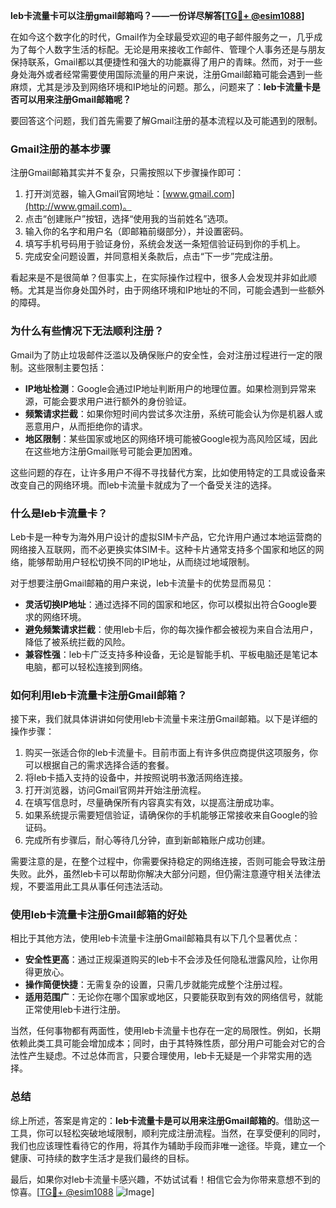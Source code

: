 **leb卡流量卡可以注册gmail邮箱吗？——一份详尽解答[[TG💪+ @esim1088](https://t.me/s/esim1088)]**

在如今这个数字化的时代，Gmail作为全球最受欢迎的电子邮件服务之一，几乎成为了每个人数字生活的标配。无论是用来接收工作邮件、管理个人事务还是与朋友保持联系，Gmail都以其便捷性和强大的功能赢得了用户的青睐。然而，对于一些身处海外或者经常需要使用国际流量的用户来说，注册Gmail邮箱可能会遇到一些麻烦，尤其是涉及到网络环境和IP地址的问题。那么，问题来了：**leb卡流量卡是否可以用来注册Gmail邮箱呢？**

要回答这个问题，我们首先需要了解Gmail注册的基本流程以及可能遇到的限制。

### **Gmail注册的基本步骤**

注册Gmail邮箱其实并不复杂，只需按照以下步骤操作即可：

1. 打开浏览器，输入Gmail官网地址：[www.gmail.com](http://www.gmail.com)。
2. 点击“创建账户”按钮，选择“使用我的当前姓名”选项。
3. 输入你的名字和用户名（即邮箱前缀部分），并设置密码。
4. 填写手机号码用于验证身份，系统会发送一条短信验证码到你的手机上。
5. 完成安全问题设置，并同意相关条款后，点击“下一步”完成注册。

看起来是不是很简单？但事实上，在实际操作过程中，很多人会发现并非如此顺畅。尤其是当你身处国外时，由于网络环境和IP地址的不同，可能会遇到一些额外的障碍。

### **为什么有些情况下无法顺利注册？**

Gmail为了防止垃圾邮件泛滥以及确保账户的安全性，会对注册过程进行一定的限制。这些限制主要包括：

- **IP地址检测**：Google会通过IP地址判断用户的地理位置。如果检测到异常来源，可能会要求用户进行额外的身份验证。
- **频繁请求拦截**：如果你短时间内尝试多次注册，系统可能会认为你是机器人或恶意用户，从而拒绝你的请求。
- **地区限制**：某些国家或地区的网络环境可能被Google视为高风险区域，因此在这些地方注册Gmail账号可能会更加困难。

这些问题的存在，让许多用户不得不寻找替代方案，比如使用特定的工具或设备来改变自己的网络环境。而leb卡流量卡就成为了一个备受关注的选择。

### **什么是leb卡流量卡？**

Leb卡是一种专为海外用户设计的虚拟SIM卡产品，它允许用户通过本地运营商的网络接入互联网，而不必更换实体SIM卡。这种卡片通常支持多个国家和地区的网络，能够帮助用户轻松切换不同的IP地址，从而绕过地域限制。

对于想要注册Gmail邮箱的用户来说，leb卡流量卡的优势显而易见：

- **灵活切换IP地址**：通过选择不同的国家和地区，你可以模拟出符合Google要求的网络环境。
- **避免频繁请求拦截**：使用leb卡后，你的每次操作都会被视为来自合法用户，降低了被系统拦截的风险。
- **兼容性强**：leb卡广泛支持多种设备，无论是智能手机、平板电脑还是笔记本电脑，都可以轻松连接到网络。

### **如何利用leb卡流量卡注册Gmail邮箱？**

接下来，我们就具体讲讲如何使用leb卡流量卡来注册Gmail邮箱。以下是详细的操作步骤：

1. 购买一张适合你的leb卡流量卡。目前市面上有许多供应商提供这项服务，你可以根据自己的需求选择合适的套餐。
2. 将leb卡插入支持的设备中，并按照说明书激活网络连接。
3. 打开浏览器，访问Gmail官网并开始注册流程。
4. 在填写信息时，尽量确保所有内容真实有效，以提高注册成功率。
5. 如果系统提示需要短信验证，请确保你的手机能够正常接收来自Google的验证码。
6. 完成所有步骤后，耐心等待几分钟，直到新邮箱账户成功创建。

需要注意的是，在整个过程中，你需要保持稳定的网络连接，否则可能会导致注册失败。此外，虽然leb卡可以帮助你解决大部分问题，但仍需注意遵守相关法律法规，不要滥用此工具从事任何违法活动。

### **使用leb卡流量卡注册Gmail邮箱的好处**

相比于其他方法，使用leb卡流量卡注册Gmail邮箱具有以下几个显著优点：

- **安全性更高**：通过正规渠道购买的leb卡不会涉及任何隐私泄露风险，让你用得更放心。
- **操作简便快捷**：无需复杂的设置，只需几步就能完成整个注册过程。
- **适用范围广**：无论你在哪个国家或地区，只要能获取到有效的网络信号，就能正常使用leb卡进行注册。

当然，任何事物都有两面性，使用leb卡流量卡也存在一定的局限性。例如，长期依赖此类工具可能会增加成本；同时，由于其特殊性质，部分用户可能会对它的合法性产生疑虑。不过总体而言，只要合理使用，leb卡无疑是一个非常实用的选择。

### **总结**

综上所述，答案是肯定的：**leb卡流量卡是可以用来注册Gmail邮箱的**。借助这一工具，你可以轻松突破地域限制，顺利完成注册流程。当然，在享受便利的同时，我们也应该理性看待它的作用，将其作为辅助手段而非唯一途径。毕竟，建立一个健康、可持续的数字生活才是我们最终的目标。

最后，如果你对leb卡流量卡感兴趣，不妨试试看！相信它会为你带来意想不到的惊喜。[[TG💪+ @esim1088](https://t.me/s/esim1088) ![Image](https://i.postimg.cc/4NQfJmqS/Snipaste-2025-05-13-00-14-12.png)]
